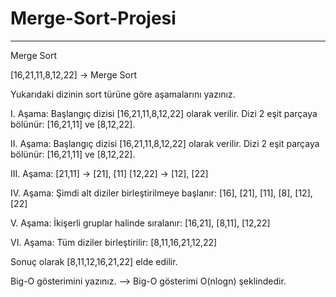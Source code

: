 # Merge-Sort-Projesi
------------------------------------------------------------------------------------------------------------------------------------------------------------------------------------------------------------------
 Merge Sort

[16,21,11,8,12,22] -> Merge Sort

Yukarıdaki dizinin sort türüne göre aşamalarını yazınız.

I. Aşama:
Başlangıç dizisi [16,21,11,8,12,22] olarak verilir.
Dizi 2 eşit parçaya bölünür: [16,21,11] ve [8,12,22].

II. Aşama:
Başlangıç dizisi [16,21,11,8,12,22] olarak verilir.
Dizi 2 eşit parçaya bölünür: [16,21,11] ve [8,12,22].

III. Aşama:
[21,11] -> [21], [11]
[12,22] -> [12], [22]

IV. Aşama: 
Şimdi alt diziler birleştirilmeye başlanır:
[16], [21], [11], [8], [12], [22]

V. Aşama:
İkişerli gruplar halinde sıralanır:
[16,21], [8,11], [12,22]

VI. Aşama:
Tüm diziler birleştirilir:
[8,11,16,21,12,22]

Sonuç olarak  [8,11,12,16,21,22] elde edilir.

Big-O gösterimini yazınız.
--> Big-O gösterimi O(nlogn) şeklindedir.





